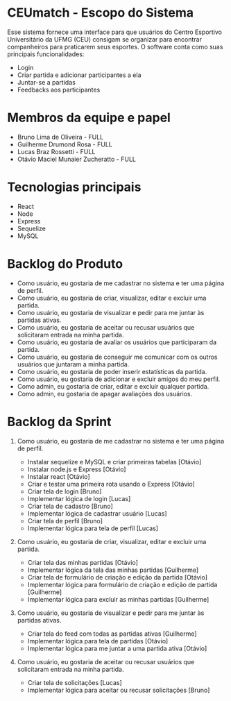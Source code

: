 # CEUmatch - Escopo do Sistema

Esse sistema fornece uma interface para que usuários do Centro Esportivo Universitário da UFMG (CEU) consigam se organizar para encontrar companheiros para praticarem seus esportes. O software conta como suas principais funcionalidades:
- Login
- Criar partida e adicionar participantes a ela
- Juntar-se a partidas
- Feedbacks aos participantes

# Membros da equipe e papel


- Bruno Lima de Oliveira - FULL
- Guilherme Drumond Rosa - FULL
- Lucas Braz Rossetti - FULL
- Otávio Maciel Munaier Zucheratto - FULL

# Tecnologias principais

- React
- Node
- Express
- Sequelize
- MySQL

# Backlog do Produto

- Como usuário, eu gostaria de me cadastrar no sistema e ter uma página de perfil.
- Como usuário, eu gostaria de criar, visualizar, editar e excluir uma partida.
- Como usuário, eu gostaria de visualizar e pedir para me juntar às partidas ativas.
- Como usuário, eu gostaria de aceitar ou recusar usuários que solicitaram entrada na minha partida.
- Como usuário, eu gostaria de avaliar os usuários que participaram da partida.
- Como usuário, eu gostaria de conseguir me comunicar com os outros usuários que juntaram a minha partida.
- Como usuário, eu gostaria de poder inserir estatísticas da partida.
- Como usuário, eu gostaria de adicionar e excluir amigos do meu perfil.
- Como admin, eu gostaria de criar, editar e excluir qualquer partida.
- Como admin, eu gostaria de apagar avaliações dos usuários.

# Backlog da Sprint

1) Como usuário, eu gostaria de me cadastrar no sistema e ter uma página de perfil.
   - Instalar sequelize e MySQL e criar primeiras tabelas [Otávio]
   - Instalar node.js e Express [Otávio]
   - Instalar react [Otávio]
   - Criar e testar uma primeira rota usando o Express [Otávio]
   - Criar tela de login [Bruno]
   - Implementar lógica de login [Lucas]
   - Criar tela de cadastro [Bruno]
   - Implementar lógica de cadastrar usuário [Lucas]
   - Criar tela de perfil [Bruno]
   - Implementar lógica para tela de perfil [Lucas]
    
2) Como usuário, eu gostaria de criar, visualizar, editar e excluir uma partida.
   - Criar tela das minhas partidas [Otávio]
   - Implementar lógica da tela das minhas partidas [Guilherme]
   - Criar tela de formulário de criação e edição da partida [Otávio]
   - Implementar lógica para formulário de criação e edição de partida [Guilherme]
   - Implementar lógica para excluir as minhas partidas [Guilherme]
   
3) Como usuário, eu gostaria de visualizar e pedir para me juntar às partidas ativas.
   - Criar tela do feed com todas as partidas ativas [Guilherme]
   - Implementar lógica para tela de partidas [Otávio]
   - Implementar lógica para me juntar a uma partida ativa [Otávio]
   
4) Como usuário, eu gostaria de aceitar ou recusar usuários que solicitaram entrada na minha partida.
   - Criar tela de solicitações [Lucas]
   - Implementar lógica para aceitar ou recusar solicitações [Bruno]
